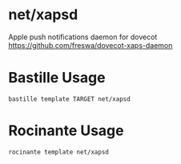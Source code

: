 # net/xapsd
Apple push notifications daemon for dovecot
https://github.com/freswa/dovecot-xaps-daemon

# Bastille Usage
```shell
bastille template TARGET net/xapsd
```

# Rocinante Usage
```shell
rocinante template net/xapsd
```
